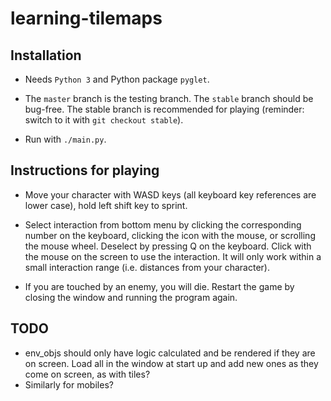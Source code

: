 # learning-tilemaps

## Installation

* Needs `Python 3` and Python package `pyglet`.

* The `master` branch is the testing branch. The `stable` branch should be bug-free. The stable branch is recommended 
for playing (reminder: switch to it with `git checkout stable`).

* Run with `./main.py`.

## Instructions for playing

* Move your character with WASD keys (all keyboard key references are lower case), hold left shift key to sprint.

* Select interaction from bottom menu by clicking the corresponding number on the keyboard, clicking the icon with the 
mouse, or scrolling the mouse wheel. Deselect by pressing Q on the keyboard. Click with the mouse on the screen to use 
the interaction. It will only work within a small interaction range (i.e. distances from your character).  

* If you are touched by an enemy, you will die. Restart the game by closing the window and running the program again.

## TODO

* env_objs should only have logic calculated and be rendered if they are on screen. Load all in the window at start up
and add new ones as they come on screen, as with tiles?
* Similarly for mobiles?
